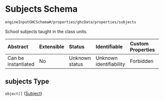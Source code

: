 # Subjects Schema

```txt
engineInputGHCSchema#/properties/ghcData/properties/subjects
```

School subjects taught in the class units.

| Abstract            | Extensible | Status         | Identifiable            | Custom Properties | Additional Properties | Access Restrictions | Defined In                                                        |
| :------------------ | :--------- | :------------- | :---------------------- | :---------------- | :-------------------- | :------------------ | :---------------------------------------------------------------- |
| Can be instantiated | No         | Unknown status | Unknown identifiability | Forbidden         | Allowed               | none                | [ghc.schema.json*](../out/ghc.schema.json "open original schema") |

## subjects Type

`object[]` ([Subject](ghc-properties-ghcdata-properties-subjects-subject.md))
